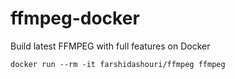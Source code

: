 # ffmpeg-docker
Build latest FFMPEG with full features on Docker

```console
docker run --rm -it farshidashouri/ffmpeg ffmpeg
```
